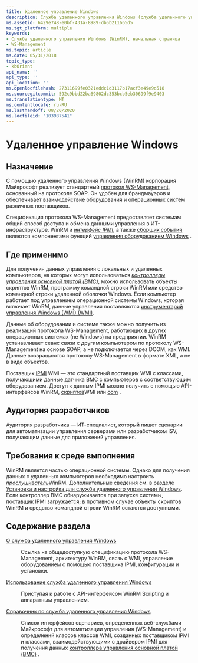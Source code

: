 ```yaml
---
title: Удаленное управление Windows
description: Служба удаленного управления Windows (служба удаленного управления Windows) — это реализация корпорацией Майкрософт протокола WS-Management, стандартного интерфейса, поддерживающего брандмауэр на основе SOAP, который обеспечивает взаимодействие оборудования и операционных систем от разных поставщиков.
ms.assetid: 6429e748-e0bf-431a-8989-db5b211665d5
ms.tgt_platform: multiple
keywords:
- Служба удаленного управления Windows (WinRM), начальная страница
- WS-Management
ms.topic: article
ms.date: 05/31/2018
topic_type:
- kbOrient
api_name: ''
api_type: ''
api_location: ''
ms.openlocfilehash: 27311699fe0321eddc1d3117b17acf3e49e9d518
ms.sourcegitcommit: 592c9bbd22ba69802dc353bcb5eb30699f9e9403
ms.translationtype: MT
ms.contentlocale: ru-RU
ms.lasthandoff: 08/20/2020
ms.locfileid: "103987541"
---
```

# <a name="windows-remote-management"></a>Удаленное управление Windows

## <a name="purpose"></a>Назначение

С помощью удаленного управления Windows (WinRM) корпорация Майкрософт реализует стандартный [протокол WS-Management](ws-management-protocol.md), основанный на протоколе SOAP. Он удобен для брандмауэров и обеспечивает взаимодействие оборудования и операционных систем различных поставщиков.

Спецификация протокола WS-Management предоставляет системам общий способ доступа и обмена данными управления в ИТ-инфраструктуре. WinRM и [*интерфейс IPMI*](windows-remote-management-glossary.md), а также [сборщик событий](/previous-versions/windows/it-pro/windows-server-2003/cc785056(v=ws.10)) являются компонентами функций [управления оборудованием Windows](/previous-versions/windows/it-pro/windows-server-2003/cc785056(v=ws.10)) .

## <a name="where-applicable"></a>Где применимо

Для получения данных управления с локальных и удаленных компьютеров, на которых могут использоваться [*контроллеры управления основной платой (BMC)*](windows-remote-management-glossary.md), можно использовать объекты скриптов WinRM, программу командной строки WinRM или средство командной строки удаленной оболочки Windows. Если компьютер работает под управлением операционной системы Windows, которая включает WinRM, данные управления поставляются [инструментарий управления Windows (WMI) (WMI)](/windows/desktop/WmiSdk/wmi-start-page).

Данные об оборудовании и системе также можно получить из реализаций протокола WS-Management, работающих в других операционных системах (не Windows) на предприятии. WinRM устанавливает сеанс связи с другим компьютером по протоколу WS-Management на основе SOAP, а не подключается через DCOM, как WMI. Данные возвращаются протоколу WS-Management в формате XML, а не в виде объектов.

Поставщик [IPMI](/previous-versions/windows/desktop/ipmiprv/ipmi-provider) WMI — это стандартный поставщик WMI с классами, получающими данные датчика BMC с компьютеров с соответствующим оборудованием. Доступ к данным IPMI можно получить с помощью API-интерфейсов WinRM, [скриптов](/windows/desktop/WmiSdk/scripting-api-for-wmi)WMI или [com](/windows/desktop/WmiSdk/com-api-for-wmi) .

## <a name="developer-audience"></a>Аудитория разработчиков

Аудитория разработчика — ИТ-специалист, который пишет сценарии для автоматизации управления серверами или разработчиком ISV, получающим данные для приложений управления.

## <a name="run-time-requirements"></a>Требования к среде выполнения

WinRM является частью операционной системы. Однако для получения данных с удаленных компьютеров необходимо настроить [*прослушиватель*](windows-remote-management-glossary.md#l)WinRM. Дополнительные сведения см. в разделе [Установка и настройка для служба удаленного управления Windows](installation-and-configuration-for-windows-remote-management.md). Если контроллер BMC обнаруживается при запуске системы, поставщик IPMI загружается; в противном случае объекты скриптов WinRM и средство командной строки WinRM остаются доступными.

## <a name="in-this-section"></a>Содержание раздела

<dl> <dt>

[О служба удаленного управления Windows](about-windows-remote-management.md)
</dt> <dd>

Ссылка на общедоступную спецификацию протокола WS-Management, архитектуру WinRM, связь с WMI, управление оборудованием с помощью поставщика IPMI, конфигурации и установки.

</dd> <dt>

[Использование служба удаленного управления Windows](using-windows-remote-management.md)
</dt> <dd>

Приступая к работе с API-интерфейсом WinRM Scripting и аппаратным управлением.

</dd> <dt>

[Справочник по служба удаленного управления Windows](windows-remote-management-reference.md)
</dt> <dd>

Список интерфейсов сценариев, определенных веб-службами Майкрософт для автоматизации управления (WS-Management) и определений классов классов WMI, созданных поставщиком IPMI и классами, взаимодействующими с драйвером IPMI для получения данных [контроллера управления основной платой (BMC)](windows-remote-management-glossary.md) .

</dd> </dl>

 

 